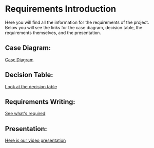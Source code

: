 # Requirements Introduction #

Here you will find all the information for the requirements of the project. Below you will see the links for the case diagram, decision table, the requirements themselves, and the presentation.

 ## **Case Diagram**: 
[Case Diagram](https://github.com/brodeymc/Team10Project/blob/main/Use_Case_Diagram.png)
## **Decision Table**:
[Look at the decision table](https://github.com/brodeymc/Team10Project/blob/main/Decision_Table.png)
## **Requirements Writing**:
[See what's required](https://github.com/brodeymc/Team10Project/blob/main/Requirements_Writeup.md)
## **Presentation**:
[Here is our video presentation](https://youtu.be/GqVNGcGToz0)
